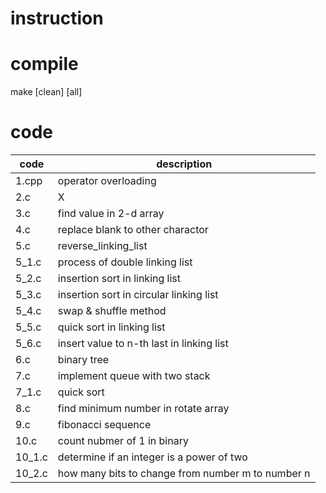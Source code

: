# instruction

# compile

make [clean] [all]

# code

|  code   | description  |
|  ----   | ----  |
| 1.cpp   | operator overloading |
| 2.c     | X |
| 3.c     | find value in 2-d array |
| 4.c     | replace blank to other charactor |
| 5.c     | reverse_linking_list |
| 5_1.c   | process of double linking list |
| 5_2.c   | insertion sort in linking list |
| 5_3.c   | insertion sort in circular linking list |
| 5_4.c   | swap & shuffle method |
| 5_5.c   | quick sort in linking list |
| 5_6.c   | insert value to n-th last in linking list |
| 6.c     | binary tree |
| 7.c     | implement queue with two stack |
| 7_1.c   | quick sort |
| 8.c     | find minimum number in rotate array |
| 9.c     | fibonacci sequence |
| 10.c    | count nubmer of 1 in binary |
| 10_1.c  | determine if an integer is a power of two |
| 10_2.c  | how many bits to change from number m to number n |

